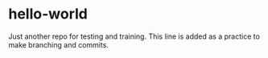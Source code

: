 # hello-world
Just another repo for testing and training.
This line is added as a practice to make branching and commits.
